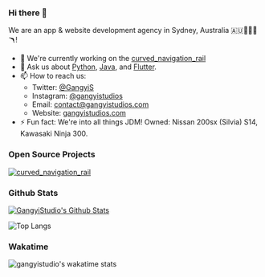 ### Hi there 👋

We are an app & website development agency in Sydney, Australia 🇦🇺🌉🦘🐨🪃! 

- 🔭 We're currently working on the [curved_navigation_rail](https://github.com/gangyistudios/curved_navigation_rail)
- 💬 Ask us about [Python](https://www.python.org/), [Java](https://www.java.com/en/), and [Flutter](https://flutter.dev).
- 📫 How to reach us: 
  - Twitter:   [@GangyiS](https://twitter.com/GangyiS)
  - Instagram: [@gangyistudios](https://www.instagram.com/gangyistudios/)
  - Email:     [contact@gangyistudios.com](mailto:contact@gangyistudios.com)
  - Website:   [gangyistudios.com](http://gangyistudios.com)
- ⚡ Fun fact: We're into all things JDM! Owned: Nissan 200sx (Silvia) S14, Kawasaki Ninja 300. 

### Open Source Projects

[![curved_navigation_rail](https://github-readme-stats.vercel.app/api/pin/?username=gangyistudios&repo=curved_navigation_rail)](https://github.com/gangyistudios/curved_navigation_rail)


### Github Stats

[![GangyiStudio's Github Stats](https://github-readme-stats.vercel.app/api?username=gangyistudios&count_private=true&theme=default&show_icons=true)]()

![Top Langs](https://github-readme-stats.vercel.app/api/top-langs/?username=gangyistudios&layout=compact)

### Wakatime 

![gangyistudio's wakatime stats](https://github-readme-stats.vercel.app/api/wakatime?username=gangyistudios)

<!--
**gangyistudios/gangyistudios** is a ✨ _special_ ✨ repository because its `README.md` (this file) appears on your GitHub profile.

Here are some ideas to get you started:

- 🔭 I’m currently working on ...
- 🌱 I’m currently learning ...
- 👯 I’m looking to collaborate on ...
- 🤔 I’m looking for help with ...
- 💬 Ask me about ...
- 📫 How to reach me: ...
- 😄 Pronouns: ...
- ⚡ Fun fact: ...
-->
